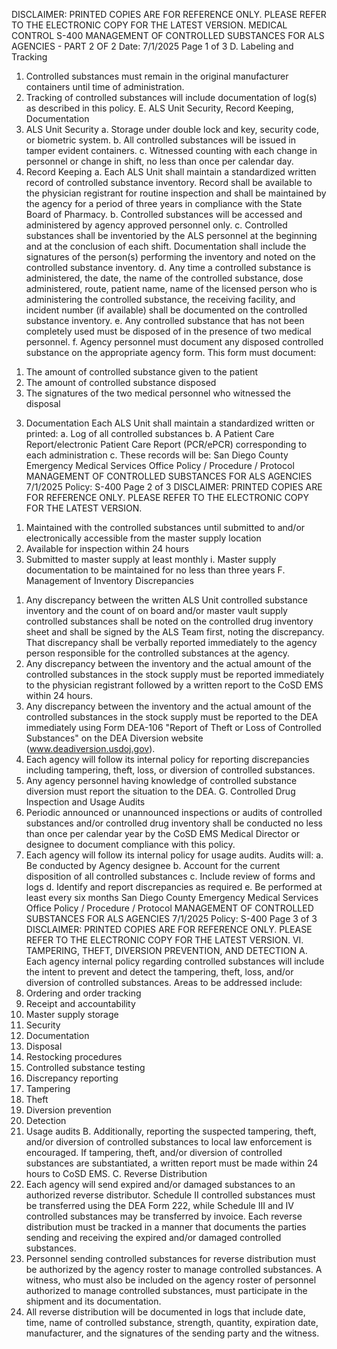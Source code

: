 DISCLAIMER: PRINTED COPIES ARE FOR REFERENCE ONLY. PLEASE REFER TO THE ELECTRONIC COPY FOR THE LATEST VERSION.
MEDICAL CONTROL S-400
MANAGEMENT OF CONTROLLED SUBSTANCES
FOR ALS AGENCIES - PART 2 OF 2
Date: 7/1/2025 Page 1 of 3
D. Labeling and Tracking
1. Controlled substances must remain in the original manufacturer containers until time of
administration.
2. Tracking of controlled substances will include documentation of log(s) as described in this
policy.
E. ALS Unit Security, Record Keeping, Documentation
1. ALS Unit Security
a. Storage under double lock and key, security code, or biometric system.
b. All controlled substances will be issued in tamper evident containers.
c. Witnessed counting with each change in personnel or change in shift, no less than once
per calendar day.
2. Record Keeping
a. Each ALS Unit shall maintain a standardized written record of controlled substance
inventory. Record shall be available to the physician registrant for routine inspection and
shall be maintained by the agency for a period of three years in compliance with the State
Board of Pharmacy.
b. Controlled substances will be accessed and administered by agency approved personnel
only.
c. Controlled substances shall be inventoried by the ALS personnel at the beginning and at
the conclusion of each shift. Documentation shall include the signatures of the person(s)
performing the inventory and noted on the controlled substance inventory.
d. Any time a controlled substance is administered, the date, the name of the controlled
substance, dose administered, route, patient name, name of the licensed person who is
administering the controlled substance, the receiving facility, and incident number (if
available) shall be documented on the controlled substance inventory.
e. Any controlled substance that has not been completely used must be disposed of in the
presence of two medical personnel.
f. Agency personnel must document any disposed controlled substance on the appropriate
agency form. This form must document:
1) The amount of controlled substance given to the patient
2) The amount of controlled substance disposed
3) The signatures of the two medical personnel who witnessed the disposal
3. Documentation
Each ALS Unit shall maintain a standardized written or printed:
a. Log of all controlled substances
b. A Patient Care Report/electronic Patient Care Report (PCR/ePCR) corresponding to
each administration
c. These records will be:
San Diego County Emergency Medical Services Office
Policy / Procedure / Protocol
MANAGEMENT OF CONTROLLED SUBSTANCES FOR ALS AGENCIES 7/1/2025
Policy: S-400 Page 2 of 3
DISCLAIMER: PRINTED COPIES ARE FOR REFERENCE ONLY. PLEASE REFER TO THE ELECTRONIC COPY FOR THE LATEST VERSION.
1) Maintained with the controlled substances until submitted to and/or electronically
accessible from the master supply location
2) Available for inspection within 24 hours
3) Submitted to master supply at least monthly
i. Master supply documentation to be maintained for no less than three years
F. Management of Inventory Discrepancies
1. Any discrepancy between the written ALS Unit controlled substance inventory and the count
of on board and/or master vault supply controlled substances shall be noted on the
controlled drug inventory sheet and shall be signed by the ALS Team first, noting the
discrepancy. That discrepancy shall be verbally reported immediately to the agency person
responsible for the controlled substances at the agency.
2. Any discrepancy between the inventory and the actual amount of the controlled substances
in the stock supply must be reported immediately to the physician registrant followed by a
written report to the CoSD EMS within 24 hours.
3. Any discrepancy between the inventory and the actual amount of the controlled substances
in the stock supply must be reported to the DEA immediately using Form DEA-106 "Report
of Theft or Loss of Controlled Substances" on the DEA Diversion website
(www.deadiversion.usdoj.gov).
4. Each agency will follow its internal policy for reporting discrepancies including tampering,
theft, loss, or diversion of controlled substances.
5. Any agency personnel having knowledge of controlled substance diversion must report the
situation to the DEA.
G. Controlled Drug Inspection and Usage Audits
1. Periodic announced or unannounced inspections or audits of controlled substances and/or
controlled drug inventory shall be conducted no less than once per calendar year by the
CoSD EMS Medical Director or designee to document compliance with this policy.
2. Each agency will follow its internal policy for usage audits. Audits will:
a. Be conducted by Agency designee
b. Account for the current disposition of all controlled substances
c. Include review of forms and logs
d. Identify and report discrepancies as required
e. Be performed at least every six months
San Diego County Emergency Medical Services Office
Policy / Procedure / Protocol
MANAGEMENT OF CONTROLLED SUBSTANCES FOR ALS AGENCIES 7/1/2025
Policy: S-400 Page 3 of 3
DISCLAIMER: PRINTED COPIES ARE FOR REFERENCE ONLY. PLEASE REFER TO THE ELECTRONIC COPY FOR THE LATEST VERSION.
VI. TAMPERING, THEFT, DIVERSION PREVENTION, AND DETECTION
A. Each agency internal policy regarding controlled substances will include the intent to prevent
and detect the tampering, theft, loss, and/or diversion of controlled substances. Areas to be
addressed include:
1. Ordering and order tracking
2. Receipt and accountability
3. Master supply storage
4. Security
5. Documentation
6. Disposal
7. Restocking procedures
8. Controlled substance testing
9. Discrepancy reporting
10. Tampering
11. Theft
12. Diversion prevention
13. Detection
14. Usage audits
B. Additionally, reporting the suspected tampering, theft, and/or diversion of controlled substances
to local law enforcement is encouraged. If tampering, theft, and/or diversion of controlled
substances are substantiated, a written report must be made within 24 hours to CoSD EMS.
C. Reverse Distribution
1. Each agency will send expired and/or damaged substances to an authorized reverse
distributor. Schedule II controlled substances must be transferred using the DEA Form 222,
while Schedule III and IV controlled substances may be transferred by invoice. Each reverse
distribution must be tracked in a manner that documents the parties sending and receiving
the expired and/or damaged controlled substances.
2. Personnel sending controlled substances for reverse distribution must be authorized by the
agency roster to manage controlled substances. A witness, who must also be included on
the agency roster of personnel authorized to manage controlled substances, must
participate in the shipment and its documentation.
3. All reverse distribution will be documented in logs that include date, time, name of controlled
substance, strength, quantity, expiration date, manufacturer, and the signatures of the
sending party and the witness. 

